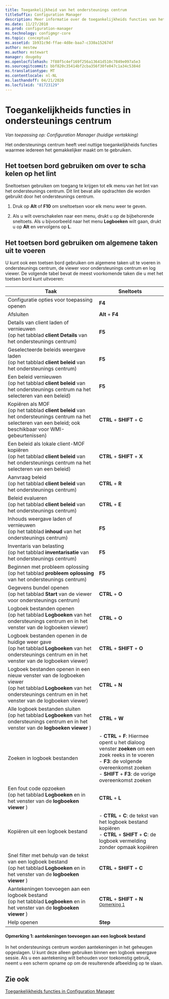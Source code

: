 ```yaml
---
title: Toegankelijkheid van het ondersteunings centrum
titleSuffix: Configuration Manager
description: Meer informatie over de toegankelijkheids functies van het ondersteunings centrum in Configuration Manager.
ms.date: 11/27/2018
ms.prod: configuration-manager
ms.technology: configmgr-core
ms.topic: conceptual
ms.assetid: 1b931c9d-ffae-4d8e-baa7-c330a152674f
author: mestew
ms.author: mstewart
manager: dougeby
ms.openlocfilehash: 7f88f5c4ef169f256a13641d510c7849e097a5e3
ms.sourcegitcommit: bbf820c35414bf2cba356f30fe047c1a34c5384d
ms.translationtype: MT
ms.contentlocale: nl-NL
ms.lasthandoff: 04/21/2020
ms.locfileid: "81723129"
---
```

# <a name="accessibility-features-in-support-center"></a>Toegankelijkheids functies in ondersteunings centrum

*Van toepassing op: Configuration Manager (huidige vertakking)*

Het ondersteunings centrum heeft veel nuttige toegankelijkheids functies waarmee iedereen het gemakkelijker maakt om te gebruiken. 



## <a name="use-the-keyboard-to-move-around-the-ribbon"></a>Het toetsen bord gebruiken om over te scha kelen op het lint

Sneltoetsen gebruiken om toegang te krijgen tot elk menu van het lint van het ondersteunings centrum. Dit lint bevat alle opdrachten die worden gebruikt door het ondersteunings centrum.

1.  Druk op **Alt** of **F10** om sneltoetsen voor elk menu weer te geven.

2.  Als u wilt overschakelen naar een menu, drukt u op de bijbehorende sneltoets. Als u bijvoorbeeld naar het menu **Logboeken** wilt gaan, drukt u op **Alt** en vervolgens op **L**.



## <a name="use-the-keyboard-to-perform-common-tasks"></a>Het toetsen bord gebruiken om algemene taken uit te voeren

U kunt ook een toetsen bord gebruiken om algemene taken uit te voeren in ondersteunings centrum, de viewer voor ondersteunings centrum en log viewer. De volgende tabel bevat de meest voorkomende taken die u met het toetsen bord kunt uitvoeren:


|Taak  |Sneltoets  |
|---------|---------|
|Configuratie opties voor toepassing openen |**F4**|
|Afsluiten     |**Alt**  +  **F4**|
|Details van client laden of vernieuwen<br>(op het tabblad **client Details** van het ondersteunings centrum)|**F5**|
|Geselecteerde beleids weergave laden<br>(op het tabblad **client beleid** van het ondersteunings centrum)|**F5**|
|Een beleid vernieuwen<br>(op het tabblad **client beleid** van het ondersteunings centrum na het selecteren van een beleid)|**F5** |
|Kopiëren als MOF<br>(op het tabblad **client beleid** van het ondersteunings centrum na het selecteren van een beleid; ook beschikbaar voor WMI-gebeurtenissen)|**CTRL**  +  **SHIFT**  +  **C** |
|Een beleid als lokale client-MOF kopiëren<br>(op het tabblad **client beleid** van het ondersteunings centrum na het selecteren van een beleid)|**CTRL**  +  **SHIFT**  +  **X** |
|Aanvraag beleid<br>(op het tabblad **client beleid** van het ondersteunings centrum)|**CTRL**  +  **R** |
|Beleid evalueren<br>(op het tabblad **client beleid** van het ondersteunings centrum)|**CTRL**  +  **E** |
|Inhouds weergave laden of vernieuwen<br>(op het tabblad **inhoud** van het ondersteunings centrum)|**F5** |
|Inventaris van belasting<br>(op het tabblad **inventarisatie** van het ondersteunings centrum)|**F5** |
|Beginnen met probleem oplossing<br>(op het tabblad **probleem oplossing** van het ondersteunings centrum)|**F5** |
|Gegevens bundel openen<br>(op het tabblad **Start** van de viewer voor ondersteunings centrum)|**CTRL**  +  **O** |
|Logboek bestanden openen<br>(op het tabblad **Logboeken** van het ondersteunings centrum en in het venster van de logboeken viewer)|**CTRL**  +  **O** |
|Logboek bestanden openen in de huidige weer gave<br>(op het tabblad **Logboeken** van het ondersteunings centrum en in het venster van de logboeken viewer)|**CTRL**  +  **SHIFT**  +  **O** |
|Logboek bestanden openen in een nieuw venster van de logboeken viewer<br>(op het tabblad **Logboeken** van het ondersteunings centrum en in het venster van de logboeken viewer)|**CTRL**  +  **N** |
|Alle logboek bestanden sluiten<br>(op het tabblad **Logboeken** van het ondersteunings centrum en in het venster van de **logboeken viewer** )|**CTRL**  +  **W** |
|Zoeken in logboek bestanden| - **CTRL**  +  **F**: Hiermee opent u het dialoog venster **zoeken** om een zoek reeks in te voeren<br> - **F3**: de volgende overeenkomst zoeken<br> - **SHIFT**  +  **F3**: de vorige overeenkomst zoeken|
|Een fout code opzoeken<br>(op het tabblad **Logboeken** en in het venster van de **logboeken viewer** )|**CTRL**  +  **L** |
|Kopiëren uit een logboek bestand| - **CTRL**  +  **C**: de tekst van het logboek bestand kopiëren<br> - **CTRL**  +  **SHIFT**  +  **C**: de logboek vermelding zonder opmaak kopiëren|
|Snel filter met behulp van de tekst van een logboek bestand<br>(op het tabblad **Logboeken** en in het venster van de **logboeken viewer** )|**CTRL**  +  **SHIFT**  +  **C** |
|Aantekeningen toevoegen aan een logboek bestand<br>(op het tabblad **Logboeken** en in het venster van de **logboeken viewer** )|**CTRL**  +  **SHIFT**  +  **N** <sup>[Opmerking 1](#bkmk_note1)</sup>|
|Help openen|**Step**|


#### <a name="note-1-annotate-a-log-file"></a><a name="bkmk_note1"></a>Opmerking 1: aantekeningen toevoegen aan een logboek bestand
In het ondersteunings centrum worden aantekeningen in het geheugen opgeslagen. U kunt deze alleen gebruiken binnen een logboek weergave sessie. Als u een aantekening wilt behouden voor toekomstig gebruik, neemt u een scherm opname op om de resulterende afbeelding op te slaan.


## <a name="see-also"></a>Zie ook

[Toegankelijkheids functies in Configuration Manager](../understand/accessibility-features.md)
